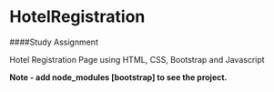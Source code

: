 # HotelRegistration
####Study Assignment

Hotel Registration Page using HTML, CSS, Bootstrap and Javascript

**Note - add node_modules [bootstrap] to see the project.**


